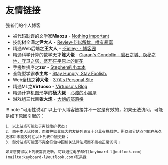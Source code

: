 # 友情链接

强者们的个人博客

- 被代码耽误的文学家**Maozu** - [Nothing important](http://blog.maozu.ink/)
- 技能树全满之**尹大人** - [Review·何以解忧，唯有暴富](https://www.yichya.review/)
- 精通Web后端之**王大人** - [-Finley- - 博客园](https://www.cnblogs.com/Finley)
- 精通科学计算的数学天才**陈大佬** - [Ciaran's Gondolin - 磐石之城、隐秘之地、守卫之塔、盛开在平原上的鲜花](https://blog.ciaran.cn/)
- 手搓堆排序之**zsr** - [Stephen的小本本](http://www.stephenzhang.me/)
- 全能型学霸**李主席** - [Stay Hungry, Stay Foolish.](https://tobiaslee.top/)
- Web全栈之**钟大佬** - [37A's Personal Site](http://www.three7.cc/)
- 精通ML之**Virtuoso** - [Virtuoso's Blog](https://blog.de1ete.com/)
- 精通计算机图形学的**杨大佬** - [心渡的小黑屋](http://blog.xindu233.com/)
- 游戏组三代目**张大炮** - [大炮的部落格](http://blog.dapaostudio.com/)


!!! note "可用性说明"
    以上个人博客链接并不一定是有效的，如果无法访问，可能是如下原因引起的：

    1. 以上站点可能处于离线维护状态；
    2. 由于本人比较懒，而维护如此庞大的友链列表又十分具有挑战性。所以部分站点可能在永久迁移后未能及时在以上列表中被更新；
    3. 部分站点可能因不完全符合中国相关法律法规而不能被正常访问；
    
    如果您觉得以上列表需要更新，可以通过电子邮件[keyboard-l@outlook.com](mailto:keyboard-l@outlook.com)联系我
